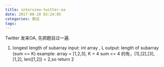 ```yaml
---
title: interview-twitter-oa
date: 2017-08-20 03:24:05
categories: 面试
tags:
---
```


Twitter 发来OA, 先把题目过一遍.

1. longest length of subarray
   input: int array , L
   output: length of subarray (sum <= K)
   example:
   array = [1,2,3], K = 4
   sum <= 4 的有，[1],[2],[3],[1,2], len([1,2]) = 2,so return 2
